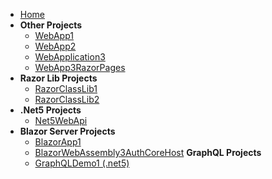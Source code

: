 - [Home](/)
- **Other Projects**
  - [WebApp1](WebApp1.md)
  - [WebApp2](WebApp2.md)
  - [WebApplication3](WebApplication3.md)
  - [WebApp3RazorPages](WebApp3RazorPages.md)
- **Razor Lib Projects**
  - [RazorClassLib1](RazorClassLib1.md)
  - [RazorClassLib2](RazorClassLib2.md)
- **.Net5 Projects**
  - [Net5WebApi](Net5WebApi.md)
- **Blazor Server Projects**
  - [BlazorApp1](BlazorApp1.md)
  - [BlazorWebAssembly3AuthCoreHost](BlazorWebAssembly3AuthCoreHost.md)
  **GraphQL Projects**
  - [GraphQLDemo1 (.net5)](GraphQLDemo1.md)
